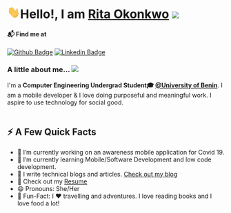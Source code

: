 <h1> <img src="https://raw.githubusercontent.com/ABSphreak/ABSphreak/master/gifs/Hi.gif" width="30px">Hello!, I am <a href="https://github.com/Rita-Okonkwo">Rita Okonkwo</a> <img src="https://emojis.slackmojis.com/emojis/images/1531849430/4246/blob-sunglasses.gif?1531849430" width="30px"></h1>
</h1>

#### 📬 Find me at
[![Github Badge](http://img.shields.io/badge/-Github-black?style=flat-square&logo=github&link=https://github.com/Rita-Okonkwo)](https://github.com/Rita-Okonkwo) 
[![Linkedin Badge](https://img.shields.io/badge/-LinkedIn-blue?style=flat-square&logo=Linkedin&logoColor=white&link=https://www.linkedin.com/in/rita-okonkwo/)](https://www.linkedin.com/in/rita-okonkwo/)


### A little about me...  <img src="https://media.giphy.com/media/IcdIKJQbS7T9yNg0su/giphy.gif" width="50"> 
I'm a **Computer Engineering Undergrad Student🎓 [@University of Benin](https://www.uniben.edu/)**. I am a mobile developer & I love doing purposeful and meaningful work. I aspire to use technology for social good.<br/><br/>


## ⚡️ A Few Quick Facts

- 🔭 I’m currently working on an awareness mobile application for Covid 19.
- 🌱 I’m currently learning Mobile/Software Development and low code development.
- 📝 I write technical blogs and articles. [Check out my blog](https://medium.com/@ritaokonkwo6)
- 📙 Check out my [Resume](https://drive.google.com/file/d/1uQHLKHxkY14DeRfIGPNXSM3xk5lt3wLl/view?usp=sharing)
- 😄 Pronouns: She/Her
- 🎉 Fun-Fact: I ❤️ travelling and adventures. I love reading books and I love food a lot!


